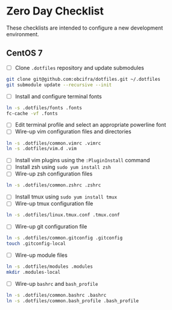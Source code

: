 # Zero Day Checklist
These checklists are intended to configure a new development environment.

## CentOS 7
- [ ] Clone `.dotfiles` repository and update submodules
```bash
git clone git@github.com:obcifra/dotfiles.git ~/.dotfiles
git submodule update --recursive --init
```
- [ ] Install and configure terminal fonts
```bash
ln -s .dotfiles/fonts .fonts
fc-cache -vf .fonts
```
- [ ] Edit terminal profile and select an appropriate powerline font
- [ ] Wire-up vim configuration files and directories
```bash
ln -s .dotfiles/common.vimrc .vimrc
ln -s .dotfiles/vim.d .vim
```
- [ ] Install vim plugins using the `:PluginInstall` command
- [ ] Install zsh using `sudo yum install zsh`
- [ ] Wire-up zsh configuration files
```bash
ln -s .dotfiles/common.zshrc .zshrc
```
- [ ] Install tmux using `sudo yum install tmux`
- [ ] Wire-up tmux configuration file
```bash
ln -s .dotfiles/linux.tmux.conf .tmux.conf
```
- [ ] Wire-up git configuration file
```bash
ln -s .dotfiles/common.gitconfig .gitconfig
touch .gitconfig-local
```
- [ ] Wire-up module files
```bash
ln -s .dotfiles/modules .modules
mkdir .modules-local
```
- [ ] Wire-up `bashrc` and `bash_profile`
```bash
ln -s .dotfiles/common.bashrc .bashrc
ln -s .dotfiles/common.bash_profile .bash_profile
```
